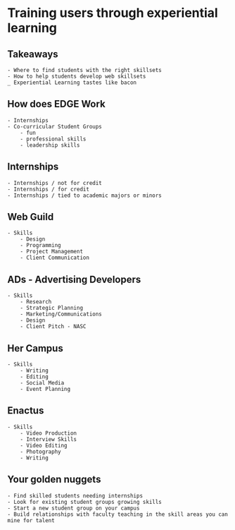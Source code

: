 # Training users through experiential learning

## Takeaways

    - Where to find students with the right skillsets
    - How to help students develop web skillsets
    _ Experiential Learning tastes like bacon

## How does EDGE Work

    - Internships
    - Co-curricular Student Groups
        - fun
        - professional skills
        - leadership skills

## Internships

    - Internships / not for credit
    - Internships / for credit
    - Internships / tied to academic majors or minors

## Web Guild

    - Skills
        - Design
        - Programming
        - Project Management
        - Client Communication

## ADs - Advertising Developers

    - Skills
        - Research
        - Strategic Planning
        - Marketing/Communications
        - Design
        - Client Pitch - NASC

## Her Campus 
    - Skills
        - Writing
        - Editing
        - Social Media
        - Event Planning

## Enactus
    - Skills
        - Video Production
        - Interview Skills
        - Video Editing 
        - Photography 
        - Writing

## Your golden nuggets
    - Find skilled students needing internships
    - Look for existing student groups growing skills
    - Start a new student group on your campus
    - Build relationships with faculty teaching in the skill areas you can mine for talent


